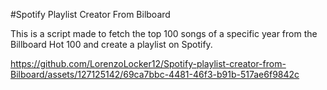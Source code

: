 #Spotify Playlist Creator From Bilboard

This is a script made to fetch the top 100 songs of a specific year from the Billboard Hot 100 and create a playlist on Spotify.

https://github.com/LorenzoLocker12/Spotify-playlist-creator-from-Bilboard/assets/127125142/69ca7bbc-4481-46f3-b91b-517ae6f9842c

